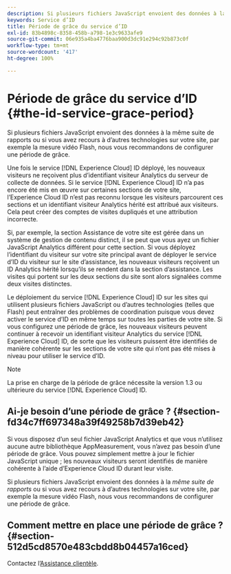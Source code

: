 ```yaml
---
description: Si plusieurs fichiers JavaScript envoient des données à la même suite de rapports ou si vous avez recours à d’autres technologies sur votre site, par exemple la mesure vidéo Flash, nous vous recommandons de configurer une période de grâce.
keywords: Service d’ID
title: Période de grâce du service d’ID
exl-id: 83b4898c-8358-458b-a798-1e3c9633afe9
source-git-commit: 06e935a4ba4776baa900d3dc91e294c92b873c0f
workflow-type: tm+mt
source-wordcount: '417'
ht-degree: 100%

---
```


# Période de grâce du service d’ID {#the-id-service-grace-period}

Si plusieurs fichiers JavaScript envoient des données à la même suite de rapports ou si vous avez recours à d’autres technologies sur votre site, par exemple la mesure vidéo Flash, nous vous recommandons de configurer une période de grâce.

Une fois le service [!DNL Experience Cloud] ID déployé, les nouveaux visiteurs ne reçoivent plus d’identifiant visiteur Analytics du serveur de collecte de données. Si le service [!DNL Experience Cloud] ID n’a pas encore été mis en œuvre sur certaines sections de votre site, l’Experience Cloud ID n’est pas reconnu lorsque les visiteurs parcourent ces sections et un identifiant visiteur Analytics hérité est attribué aux visiteurs. Cela peut créer des comptes de visites dupliqués et une attribution incorrecte.

Si, par exemple, la section Assistance de votre site est gérée dans un système de gestion de contenu distinct, il se peut que vous ayez un fichier JavaScript Analytics différent pour cette section. Si vous déployez l’identifiant du visiteur sur votre site principal avant de déployer le service d’ID du visiteur sur le site d’assistance, les nouveaux visiteurs reçoivent un ID Analytics hérité lorsqu’ils se rendent dans la section d’assistance. Les visites qui portent sur les deux sections du site sont alors signalées comme deux visites distinctes.

Le déploiement du service [!DNL Experience Cloud] ID sur les sites qui utilisent plusieurs fichiers JavaScript ou d’autres technologies (telles que Flash) peut entraîner des problèmes de coordination puisque vous devez activer le service d’ID en même temps sur toutes les parties de votre site. Si vous configurez une période de grâce, les nouveaux visiteurs peuvent continuer à recevoir un identifiant visiteur Analytics du service [!DNL Experience Cloud] ID, de sorte que les visiteurs puissent être identifiés de manière cohérente sur les sections de votre site qui n’ont pas été mises à niveau pour utiliser le service d’ID.

>[!NOTE]
>
>La prise en charge de la période de grâce nécessite la version 1.3 ou ultérieure du service [!DNL Experience Cloud] ID.

## Ai-je besoin d’une période de grâce ? {#section-fd34c7ff697348a39f49258b7d39eb42}

Si vous disposez d’un seul fichier JavaScript Analytics et que vous n’utilisez aucune autre bibliothèque AppMeasurement, vous n’avez pas besoin d’une période de grâce. Vous pouvez simplement mettre à jour le fichier JavaScript unique ; les nouveaux visiteurs seront identifiés de manière cohérente à l’aide d’Experience Cloud ID durant leur visite.

Si plusieurs fichiers JavaScript envoient des données à la *même suite de rapports* ou si vous avez recours à d’autres technologies sur votre site, par exemple la mesure vidéo Flash, nous vous recommandons de configurer une période de grâce.

## Comment mettre en place une période de grâce ?   {#section-512d5cd8570e483cbdd8b04457a16ced}

Contactez l’[Assistance clientèle](https://helpx.adobe.com/fr/marketing-cloud/contact-support.html).
